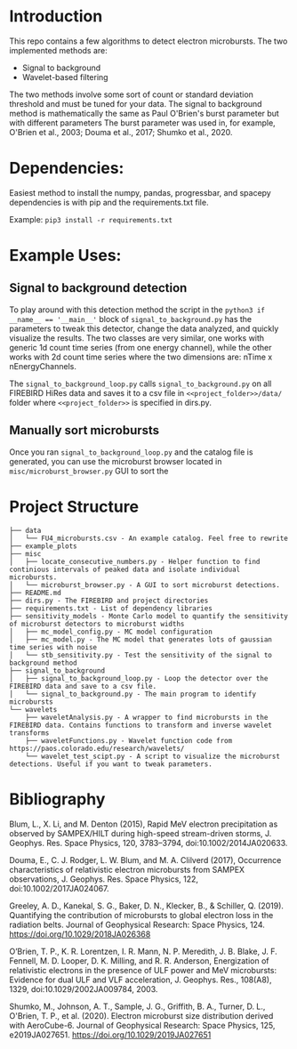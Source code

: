 # Introduction
This repo contains a few algorithms to detect electron microbursts. The two 
implemented methods are:
- Signal to background
- Wavelet-based filtering 

The two methods involve some sort of count or standard deviation threshold
and must be tuned for your data. The signal to background method is 
mathematically the same as Paul O'Brien's burst parameter but with 
different parameters The burst parameter was used in, for example, 
O'Brien et al., 2003; Douma et al., 2017; Shumko et al., 2020.

# Dependencies:
Easiest method to install the numpy, pandas, progressbar, and spacepy 
dependencies is with pip and the requirements.txt file. 

Example: ```pip3 install -r requirements.txt```

# Example Uses:

## Signal to background detection
To play around with this detection method the script in the ```python3 if __name__ == '__main__'``` block of ```signal_to_background.py``` has the parameters to tweak this detector, change the data analyzed, and quickly visualize the results. The two classes are very similar, one works with generic 1d count time series (from one energy channel), while the other works with 2d count time series where the two dimensions are: nTime x nEnergyChannels.

The ```signal_to_background_loop.py``` calls ```signal_to_background.py``` on all FIREBIRD HiRes data and saves it to a csv file in ```<<project_folder>>/data/``` folder where ```<<project_folder>>``` is specified in dirs.py.

## Manually sort microbursts
Once you ran ```signal_to_background_loop.py``` and the catalog file is generated, you can use the microburst browser located in ```misc/microburst_browser.py``` GUI to sort the 


# Project Structure
```
├── data
│   └── FU4_microbursts.csv - An example catalog. Feel free to rewrite
├── example_plots 
├── misc
│   ├── locate_consecutive_numbers.py - Helper function to find continious intervals of peaked data and isolate individual microbursts.
│   └── microburst_browser.py - A GUI to sort microburst detections.
├── README.md
├── dirs.py - The FIREBIRD and project directories 
├── requirements.txt - List of dependency libraries
├── sensitivity_models - Monte Carlo model to quantify the sensitivity of microburst detectors to microburst widths 
│   ├── mc_model_config.py - MC model configuration
│   ├── mc_model.py - The MC model that generates lots of gaussian time series with noise
│   └── stb_sensitivity.py - Test the sensitivity of the signal to background method
├── signal_to_background
│   ├── signal_to_background_loop.py - Loop the detector over the FIREBIRD data and save to a csv file.
│   └── signal_to_background.py - The main program to identify microbursts
└── wavelets
    ├── waveletAnalysis.py - A wrapper to find microbursts in the FIREBIRD data. Contains functions to transform and inverse wavelet transforms 
    ├── waveletFunctions.py - Wavelet function code from https://paos.colorado.edu/research/wavelets/
    └── wavelet_test_scipt.py - A script to visualize the microburst detections. Useful if you want to tweak parameters.
```

# Bibliography

Blum, L., X. Li, and M. Denton (2015), Rapid MeV electron precipitation as observed by SAMPEX/HILT during high-speed stream-driven storms, J. Geophys. Res. Space Physics, 120, 3783–3794, doi:10.1002/2014JA020633.

Douma, E., C. J. Rodger, L. W. Blum, and M. A. Clilverd (2017), Occurrence characteristics of relativistic electron microbursts from SAMPEX observations, J. Geophys. Res. Space Physics, 122, doi:10.1002/2017JA024067.

Greeley, A. D., Kanekal, S. G., Baker, D. N., Klecker, B., & Schiller, Q. (2019). Quantifying the contribution of microbursts to global electron loss in the radiation belts. Journal of Geophysical Research: Space Physics, 124. https://doi.org/10.1029/2018JA026368

O’Brien, T. P., K. R. Lorentzen, I. R. Mann, N. P. Meredith, J. B. Blake, J. F. Fennell, M. D. Looper, D. K. Milling, and R. R. Anderson, Energization of relativistic electrons in the presence of ULF power and MeV microbursts: Evidence for dual ULF and VLF acceleration, J. Geophys. Res., 108(A8), 1329, doi:10.1029/2002JA009784, 2003.

Shumko, M., Johnson, A. T., Sample, J. G., Griffith, B. A., Turner, D. L., O'Brien, T. P., et al. (2020). Electron microburst size distribution derived with AeroCube-6. Journal of Geophysical Research: Space Physics, 125, e2019JA027651. https://doi.org/10.1029/2019JA027651
